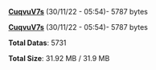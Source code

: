 [**CuqvuV7s**](/data/CuqvuV7s.txt) (30/11/22 - 05:54)- 5787 bytes

[**CuqvuV7s**](/data/CuqvuV7s.txt) (30/11/22 - 05:54)- 5787 bytes

**Total Datas**: 5731

**Total Size**: 31.92 MB / 31.9 MB